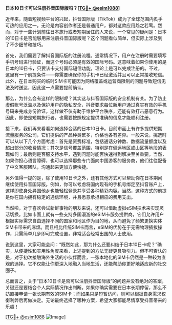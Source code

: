 **日本10日卡可以注册抖音国际版吗？[[TG💪+ @esim1088](https://t.me/s/esim1088)]**

近年来，随着短视频平台的兴起，抖音国际版（TikTok）成为了全球范围内炙手可热的应用之一。无论是内容创作者还是普通用户，都对这款应用趋之若鹜。然而，对于一些计划前往日本旅行或者短期居住的人来说，一个常见的疑问是：日本的10日卡是否能够用来注册抖音国际版呢？这个问题看似简单，但实际上涉及到了不少细节和技巧。

首先，我们需要了解抖音国际版的注册流程。通常情况下，用户在注册时需要填写手机号码进行验证，而这个号码必须是有效的国际号码。这意味着如果你使用的是日本的10日卡，只要该卡支持国际短信功能，理论上是可以完成注册的。不过，这里有一个前提条件——你需要确保你的手机卡已经激活并且可以正常接收短信。此外，在日本购买的临时SIM卡可能因为网络覆盖或运营商限制的问题导致短信无法及时送达，因此这一点需要提前确认。

那么，为什么会有这样的限制呢？其实这与抖音国际版的安全机制有关。为了防止虚假账号泛滥以及保护用户的隐私安全，抖音要求每位新用户通过真实有效的手机号码来完成身份验证。这样做不仅有助于维护平台秩序，还能有效打击恶意行为。因此，即使是短期旅行者，也需要按照规定提供准确的信息才能顺利注册。

接下来，我们再来看看如何选择合适的日本10日卡。目前市面上有许多提供短期流量服务的公司，它们提供的产品种类繁多，价格也各有差异。一般来说，挑选时可以从以下几个方面考虑：首先是资费标准，包括通话分钟数、数据流量额度以及超出部分的收费情况；其次是信号覆盖范围，特别是在偏远地区或山区等地段的表现如何；最后则是客服支持水平，遇到问题时能否快速得到解决至关重要。当然，如果你担心语言障碍，也可以选择那些专门面向中国游客的服务商，他们往往配备了中文客服团队，沟通起来更加方便快捷。

另外值得一提的是，除了使用10日卡之外，还有其他方式可以帮助你在日本期间继续使用抖音国际版。例如，你可以考虑将国内现有的手机号绑定至抖音账户上，这样即使身处异国他乡也能轻松登录并享受各种精彩内容。当然，这种方式的前提是你在国内拥有稳定的通信环境，并且愿意承担相应的费用支出。

当然啦，对于喜欢尝试新鲜事物的朋友来说，还可以借助虚拟eSIM技术来实现灵活切换。比如市面上就有一些支持多国漫游的eSIM卡服务提供商，它们允许用户根据实际需求自由选择不同的国家和地区作为目的地，从而避免了频繁更换实体SIM卡带来的麻烦。而且相比传统SIM卡而言，eSIM的优势在于无需物理插拔操作，只需简单几步即可完成设置，非常适合经常出国的人士使用。

说到这里，大家可能会问：“既然如此，那为什么还要纠结于日本10日卡呢？”确实，从便捷性和实用性角度来看，上述提到的方法无疑更具吸引力。但不可否认的是，对于初次接触海外生活的小伙伴而言，一张本地化的SIM卡仍然是一种较为直观的选择。它不仅能让你更深入地融入当地生活，还能帮助你更好地适应新的社交圈子。

总而言之，关于“日本10日卡是否可以注册抖音国际版”的问题并没有绝对的答案，关键还是要结合个人实际情况作出判断。如果你确实需要在日本长期停留，那么不妨直接申请一张长期有效的SIM卡；而如果只是短暂访问，则可以根据自身需求权衡利弊后再做决定。无论最终选择了哪种方案，希望大家都能尽情享受抖音带来的乐趣！

[[TG💪+ @esim1088](https://t.me/s/esim1088) ![Image](https://i.postimg.cc/4NQfJmqS/Snipaste-2025-05-13-00-14-12.png)]